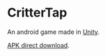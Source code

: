 # CritterTap

An android game made in [Unity](https://unit.com).

[APK direct download](http://eye.eastasia.cloudapp.azure.com/files/CritterTap.apk).

